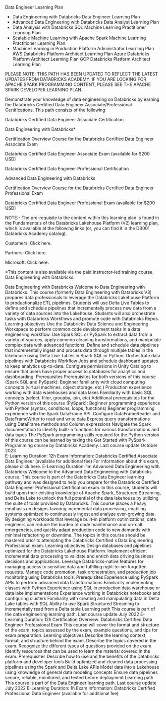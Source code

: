 Data Engineer Learning Plan 
- Data Engineering with Databricks
Data Engineer Learning Plan 
- Advanced Data Engineering with Databricks
Data Analyst Learning Plan 
- Data Analysis with Databricks SQL
Machine Learning Practitioner Learning Plan 
- Scalable Machine Learning with Apache Spark
Machine Learning Practitioner Learning Plan 
- Machine Learning in Production
Platform Administrator Learning Plan
AWS Databricks Platform Architect Learning Plan
Azure Databricks Platform Architect Learning Plan
GCP Databricks Platform Architect Learning Plan


PLEASE NOTE: THIS PATH HAS BEEN UPDATED TO REFLECT THE LATEST UPDATES FROM DATABRICKS ACADEMY. IF YOU ARE LOOKING FOR APACHE SPARK PROGRAMMING CONTENT, PLEASE SEE THE APACHE SPARK DEVELOPER LEARNING PLAN.

 

Demonstrate your knowledge of data engineering on Databricks by earning the Databricks Certified Data Engineer Associate/Professional Certifications. This path consists of the following:

 

   Databricks Certified Data Engineer Associate Certification 

Data Engineering with Databricks*

Certification Overview Course for the Databricks Certified Data Engineer Associate Exam

Databricks Certified Data Engineer Associate Exam (available for $200 USD)
 

   Databricks Certified Data Engineer Professional Certification 

Advanced Data Engineering with Databricks

Certification Overview Course for the Databricks Certified Data Engineer Professional Exam 

Databricks Certified Data Engineer Professional Exam (available for $200 USD)
 

NOTE:-  The pre-requisite to the content within this learning plan is found in the Fundamentals of the Databricks Lakehouse Platform (V2) learning plan, which is available at the following links (or, you can find it in the DB001 Databricks Academy catalog).

 
Customers: Click here.

Partners:  Click here.

Microsoft: Click here.

 *This content is also available via the paid instructor-led training course, Data Engineering with Databricks. 

 

 

Data Engineering with Databricks
Welcome to Data Engineering with Databricks. This course (formerly Data Engineering with Databricks V3) prepares data professionals to leverage the Databricks Lakehouse Platform to productionalize ETL pipelines. Students will use Delta Live Tables to define and schedule pipelines that incrementally process new data from a variety of data sources into the Lakehouse. Students will also orchestrate tasks with Databricks Workflows and promote code with Databricks Repos. Learning objectives Use the Databricks Data Science and Engineering Workspace to perform common code development tasks in a data engineering workflow. Use Spark SQL or PySpark to extract data from a variety of sources, apply common cleaning transformations, and manipulate complex data with advanced functions. Define and schedule data pipelines that incrementally ingest and process data through multiple tables in the lakehouse using Delta Live Tables in Spark SQL or Python. Orchestrate data pipelines with Databricks Workflow Jobs and schedule dashboard updates to keep analytics up-to-date. Configure permissions in Unity Catalog to ensure that users have proper access to databases for analytics and dashboarding.  Prerequisites Prerequisites for both versions of this course (Spark SQL and PySpark): Beginner familiarity with cloud computing concepts (virtual machines, object storage, etc.) Production experience working with data warehouses and data lakes Familiarity with basic SQL concepts (select, filter, groupby, join, etc) Additional prerequisites for the Python version of this course (PySpark): Beginner programming experience with Python (syntax, conditions, loops, functions) Beginner programming experience with the Spark DataFrame API: Configure DataFrameReader and DataFrameWriter to read and write data Express query transformations using DataFrame methods and Column expressions Navigate the Spark documentation to identify built-in functions for various transformations and data types The PySpark programming skills required for the Python version of this course can be learned by taking the Get Started with PySpark Programming course by Databricks Academy. Last course update October 2023  
E-Learning Duration: 12h
Exam Information: Databricks Certified Associate Data Engineer (available for additional fee)
For information about this exam, please click here.
E-Learning Duration: 1m
Advanced Data Engineering with Databricks
Welcome to the Advanced Data Engineering with Databricks course. This course is part of the Databricks Data Engineer learning pathway and was designed to help you prepare for the Databricks Certified Data Engineer Professional Certification exam.  In this course, students will build upon their existing knowledge of Apache Spark, Structured Streaming, and Delta Lake to unlock the full potential of the data lakehouse by utilizing the suite of tools provided by Databricks. This course places a heavy emphasis on designs favoring incremental data processing, enabling systems optimized to continuously ingest and analyze ever-growing data. By designing workloads that leverage built-in platform optimizations, data engineers can reduce the burden of code maintenance and on-call emergencies, and quickly adapt production code to new demands with minimal refactoring or downtime. The topics in this course should be mastered prior to attempting the Databricks Certified s Data Engineering Professional exam.  Learning objectives Design databases and pipelines optimized for the Databricks Lakehouse Platform. Implement efficient incremental data processing to validate and enrich data driving business decisions and applications. Leverage Databricks-native features for managing access to sensitive data and fulfilling right-to-be-forgotten requests. Manage code promotion, task orchestration, and production job monitoring using Databricks tools. Prerequisites Experience using PySpark APIs to perform advanced data transformations Familiarity implementing classes with Python Experience using SQL in production data warehouse or data lake implementations Experience working in Databricks notebooks and configuring clusters Familiarity with creating and manipulating data in Delta Lake tables with SQL Ability to use Spark Structured Streaming to incrementally read from a Delta table Learning path This course is part of the data engineering learning path.  Last course update July 2022
E-Learning Duration: 12h
Certification Overview: Databricks Certified Data Engineer Professional Exam
This course will cover the format and structure of the exam, topics assessed by the exam, example questions, and tips for exam preparation. Learning objectives Describe the learning context, format, and structure behind the exam. Describe the topics covered in the exam. Recognize the different types of questions provided on the exam. Identify resources that can be used to learn the material covered in the exam. Prerequisites Describe how to use and the benefits of the Databricks platform and developer tools Build optimized and cleaned data processing pipelines using the Spark and Delta Lake APIs Model data into a Lakehouse using knowledge of general data modeling concepts Ensure data pipelines secure, reliable, monitored, and tested before deployment Learning path This course is part of the Data Engineer learning path. Last course update July 2022
E-Learning Duration: 1h
Exam Information: Databricks Certified Professional Data Engineer (available for additional fee)